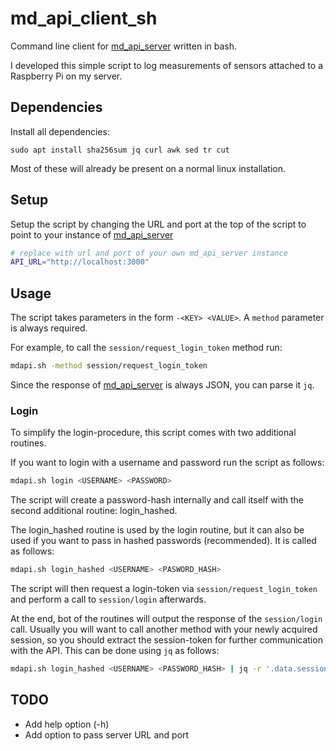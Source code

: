 # md_api_client_sh
Command line client for [md_api_server](https://github.com/ZaubererMD/md_api_server) written in bash.

I developed this simple script to log measurements of sensors attached to a Raspberry Pi on my server.

## Dependencies
Install all dependencies:
```
sudo apt install sha256sum jq curl awk sed tr cut
```
Most of these will already be present on a normal linux installation.

## Setup
Setup the script by changing the URL and port at the top of the script to point to your instance of [md_api_server](https://github.com/ZaubererMD/md_api_server)
```sh
# replace with url and port of your own md_api_server instance
API_URL="http://localhost:3000"
```

## Usage
The script takes parameters in the form `-<KEY> <VALUE>`. A `method` parameter is always required.

For example, to call the `session/request_login_token` method run:
```sh
mdapi.sh -method session/request_login_token
```

Since the response of [md_api_server](https://github.com/ZaubererMD/md_api_server) is always JSON, you can parse it `jq`.

### Login
To simplify the login-procedure, this script comes with two additional routines.

If you want to login with a username and password run the script as follows:
```sh
mdapi.sh login <USERNAME> <PASSWORD>
```
The script will create a password-hash internally and call itself with the second additional routine: login_hashed.

The login_hashed routine is used by the login routine, but it can also be used if you want to pass in hashed passwords (recommended). It is called as follows:
```sh
mdapi.sh login_hashed <USERNAME> <PASWORD_HASH>
```
The script will then request a login-token via `session/request_login_token` and perform a call to `session/login` afterwards.

At the end, bot of the routines will output the response of the `session/login` call. Usually you will want to call another method with your newly acquired session, so you should extract the session-token for further communication with the API. This can be done using `jq` as follows:
```sh
mdapi.sh login_hashed <USERNAME> <PASSWORD_HASH> | jq -r '.data.session.token'
```

## TODO
- Add help option (-h)
- Add option to pass server URL and port 
